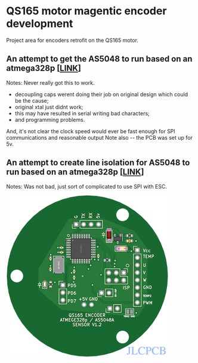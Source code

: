 # QS165 motor magentic encoder development

Project area for encoders retrofit on the QS165 motor. 

## An attempt to get the AS5048 to run based on an atmega328p [[LINK](AS5048_atmega328p/README.md)]

Notes: Never really got this to work. 
* decoupling caps werent doing their job on original design which could be the cause;
* original xtal just didnt work;
* this may have resulted in serial writing bad characters;
* and programming problems. 

And, it's not clear the clock speed would ever be fast enough for SPI communications and reasonable output
Note also -- the PCB was set up for 5v. 

## An attempt to create line isolation for AS5048 to run based on an atmega328p [[LINK](AS5048_isolation/README.md)]

Notes:
Was not bad, just sort of complicated to use SPI with ESC. 

<img src="pics/PCB_pic.png" title="Encoder PCB">

